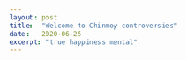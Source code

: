 ```yaml
---
layout: post
title:  "Welcome to Chinmoy controversies"
date:   2020-06-25
excerpt: "true happiness mental"
---
```

